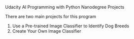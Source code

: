 Udacity AI Programming with Python Nanodegree Projects

There are two main projects for this program
1. Use a Pre-trained Image Classifier to Identify Dog Breeds
2. Create Your Own Image Classifier
